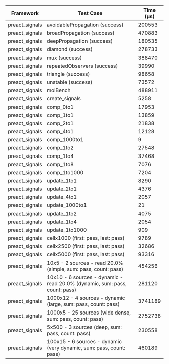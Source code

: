 | Framework | Test Case | Time (μs) |
| --- | --- | --- |
| preact_signals | avoidablePropagation (success) | 200553 |
| preact_signals | broadPropagation (success) | 470883 |
| preact_signals | deepPropagation (success) | 180535 |
| preact_signals | diamond (success) | 278733 |
| preact_signals | mux (success) | 388470 |
| preact_signals | repeatedObservers (success) | 39990 |
| preact_signals | triangle (success) | 98658 |
| preact_signals | unstable (success) | 73572 |
| preact_signals | molBench | 488911 |
| preact_signals | create_signals | 5258 |
| preact_signals | comp_0to1 | 17953 |
| preact_signals | comp_1to1 | 13859 |
| preact_signals | comp_2to1 | 21838 |
| preact_signals | comp_4to1 | 12128 |
| preact_signals | comp_1000to1 | 9 |
| preact_signals | comp_1to2 | 27548 |
| preact_signals | comp_1to4 | 37468 |
| preact_signals | comp_1to8 | 7076 |
| preact_signals | comp_1to1000 | 7204 |
| preact_signals | update_1to1 | 8290 |
| preact_signals | update_2to1 | 4376 |
| preact_signals | update_4to1 | 2057 |
| preact_signals | update_1000to1 | 21 |
| preact_signals | update_1to2 | 4075 |
| preact_signals | update_1to4 | 2054 |
| preact_signals | update_1to1000 | 909 |
| preact_signals | cellx1000 (first: pass, last: pass) | 9789 |
| preact_signals | cellx2500 (first: pass, last: pass) | 32686 |
| preact_signals | cellx5000 (first: pass, last: pass) | 93316 |
| preact_signals | 10x5 - 2 sources - read 20.0% (simple, sum: pass, count: pass) | 454256 |
| preact_signals | 10x10 - 6 sources - dynamic - read 20.0% (dynamic, sum: pass, count: pass) | 281120 |
| preact_signals | 1000x12 - 4 sources - dynamic (large, sum: pass, count: pass) | 3741189 |
| preact_signals | 1000x5 - 25 sources (wide dense, sum: pass, count: pass) | 2752738 |
| preact_signals | 5x500 - 3 sources (deep, sum: pass, count: pass) | 230558 |
| preact_signals | 100x15 - 6 sources - dynamic (very dynamic, sum: pass, count: pass) | 460189 |
